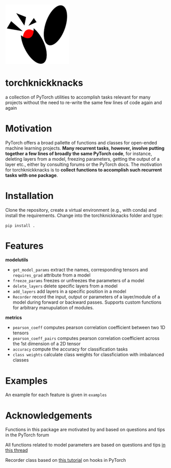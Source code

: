 <img src="knickknacks.png" alt="drawing" width="200"/>

# torchknickknacks

a collection of PyTorch utilities to accomplish tasks relevant for many projects without the need to re-write the same few lines of code again and again

# Motivation

PyTorch offers a broad pallette of functions and classes for open-ended machine learning projects. **Many recurrent tasks, however, involve putting together a few lines of broadly the same PyTorch code**, for instance, deleting layers from a model, freezing parameters, getting the output of a layer etc., either by consulting forums or the PyTorch docs. The motivation for torchknickknacks is to **collect functions to accomplish such recurrent tasks with one package**.

# Installation

Clone the repository, create a virtual environment (e.g., with conda) and install the requirements. Change into the torchknickknacks folder and type:

```pip install .```

# Features 

**modelutils**

* ```get_model_params``` extract the names, corresponding tensors and ```requires_grad``` attribute from a model
* ```freeze_params``` freezes or unfreezes the parameters of a model
* ```delete_layers``` delete specific layers from a model
* ```add_layers``` add layers in a specific position in a model
* ```Recorder```	record the input, output or parameters of a layer/module of a model during forward or backward passes. Supports custom functions for arbitrary manupulation of modules.

**metrics**

* ```pearson_coeff``` computes pearson correlation coefficient between two 1D tensors   
* ```pearson_coeff_pairs``` computes pearson correlation coefficient across the 1st dimension of a 2D tensor 
* ```accuracy``` compute the accuracy for classification tasks
* ```class weights``` calculate class weights for classficiation with imbalanced classes 

# Examples

An example for each feature is given in ```examples```

# Acknowledgements

Functions in this package are motivated by and based on questions and tips in the PyTorch forum

All functions related to model parameters are based on questions and tips [in this thread](https://discuss.pytorch.org/t/access-all-weights-of-a-model/77672)

Recorder class based on [this tutorial](https://www.kaggle.com/sironghuang/understanding-pytorch-hooks/notebook) on hooks in PyTorch
 

